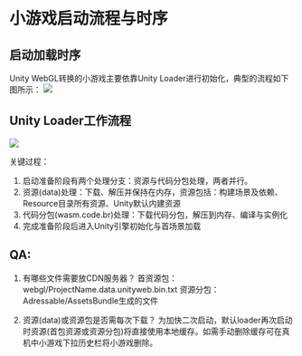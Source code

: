 # 小游戏启动流程与时序

## 启动加载时序
Unity WebGL转换的小游戏主要依靠Unity Loader进行初始化，典型的流程如下图所示：
<img src="../image/launch1.png"/>



## Unity Loader工作流程
<img src="../image/launch.png"/>


关键过程：
1. 启动准备阶段有两个处理分支：资源与代码分包处理，两者并行。
2. 资源(data)处理：下载、解压并保持在内存，资源包括：构建场景及依赖、Resource目录所有资源、Unity默认内建资源
3. 代码分包(wasm.code.br)处理：下载代码分包，解压到内存、编译与实例化
4. 完成准备阶段后进入Unity引擎初始化与首场景加载


## QA:
1. 有哪些文件需要放CDN服务器？
首资源包：webgl/ProjectName.data.unityweb.bin.txt
资源分包：Adressable/AssetsBundle生成的文件

2. 资源(data)或资源包是否需每次下载？
为加快二次启动，默认loader再次启动时资源(首包资源或资源分包)将直接使用本地缓存。如需手动删除缓存可在真机中小游戏下拉历史栏将小游戏删除。

